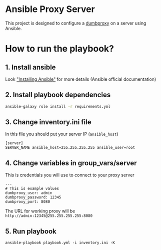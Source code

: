 # Ansible Proxy Server

This project is designed to configure a [dumbproxy](https://github.com/senseunit/dumbproxy) on a server using Ansible.


# How to run the playbook?

## 1. Install ansible
Look ["Installing Ansible"](https://docs.ansible.com/ansible/latest/installation_guide/intro_installation.html) for more details (Ansible official documentation)


## 2. Install playbook dependencies
```bash
ansible-galaxy role install -r requirements.yml
```

## 3. Change inventory.ini file
In this file you should put your server IP (`ansible_host`)
```
[server]
SERVER_NAME ansible_host=255.255.255.255 ansible_user=root
```

## 4. Change variables in group_vars/server
This is credentials you will use to connect to your proxy server
```
---
# This is example values
dumbproxy_user: admin
dumbproxy_password: 12345
dumbproxy_port: 8080
```

The URL for working proxy will be `http://admin:12345@255.255.255.255:8080`

## 5. Run playbook
```
ansible-playbook playbook.yml -i inventory.ini -K
```

